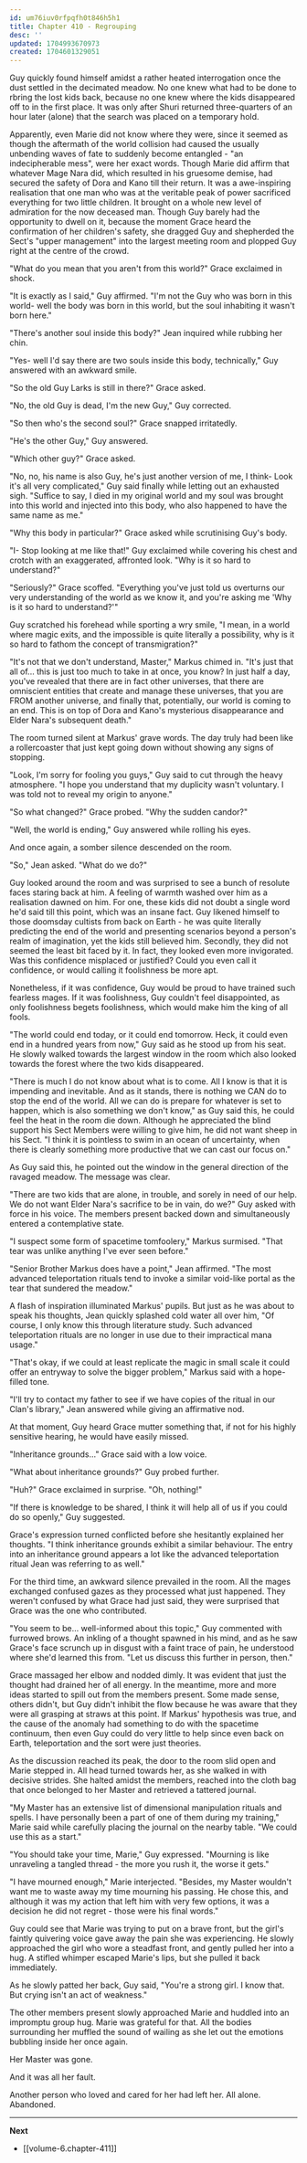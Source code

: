 ```yaml
---
id: um76iuv0rfpqfh0t846h5h1
title: Chapter 410 - Regrouping
desc: ''
updated: 1704993670973
created: 1704601329051
---
```


Guy quickly found himself amidst a rather heated interrogation once the dust settled in the decimated meadow. No one knew what had to be done to rbring the lost kids back, because no one knew where the kids disappeared off to in the first place. It was only after Shuri returned three-quarters of an hour later (alone) that the search was placed on a temporary hold.

Apparently, even Marie did not know where they were, since it seemed as though the aftermath of the world collision had caused the usually unbending waves of fate to suddenly become entangled - "an indecipherable mess", were her exact words. Though Marie did affirm that whatever Mage Nara did, which resulted in his gruesome demise, had secured the safety of Dora and Kano till their return. It was a awe-inspiring realisation that one man who was at the veritable peak of power sacrificed everything for two little children. It brought on a whole new level of admiration for the now deceased man. Though Guy barely had the opportunity to dwell on it, because the moment Grace heard the confirmation of her children's safety, she dragged Guy and shepherded the Sect's "upper management" into the largest meeting room and plopped Guy right at the centre of the crowd.

"What do you mean that you aren't from this world?" Grace exclaimed in shock.

"It is exactly as I said," Guy affirmed. "I'm not the Guy who was born in this world- well the body was born in this world, but the soul inhabiting it wasn't born here."

"There's another soul inside this body?" Jean inquired while rubbing her chin.

"Yes- well I'd say there are two souls inside this body, technically," Guy answered with an awkward smile.

"So the old Guy Larks is still in there?" Grace asked.

"No, the old Guy is dead, I'm the new Guy," Guy corrected.

"So then who's the second soul?" Grace snapped irritatedly.

"He's the other Guy," Guy answered.

"Which other guy?" Grace asked.

"No, no, his name is also Guy, he's just another version of me, I think- Look it's all very complicated," Guy said finally while letting out an exhausted sigh. "Suffice to say, I died in my original world and my soul was brought into this world and injected into this body, who also happened to have the same name as me."

"Why this body in particular?" Grace asked while scrutinising Guy's body.

"I- Stop looking at me like that!" Guy exclaimed while covering his chest and crotch with an exaggerated, affronted look. "Why is it so hard to understand?"

"Seriously?" Grace scoffed. "Everything you've just told us overturns our very understanding of the world as we know it, and you're asking me 'Why is it so hard to understand?'"

Guy scratched his forehead while sporting a wry smile, "I mean, in a world where magic exits, and the impossible is quite literally a possibility, why is it so hard to fathom the concept of transmigration?"

"It's not that we don't understand, Master," Markus chimed in. "It's just that all of... this is just too much to take in at once, you know? In just half a day, you've revealed that there are in fact other universes, that there are omniscient entities that create and manage these universes, that you are FROM another universe, and finally that, potentially, our world is coming to an end. This is on top of Dora and Kano's mysterious disappearance and Elder Nara's subsequent death."

The room turned silent at Markus' grave words. The day truly had been like a rollercoaster that just kept going down without showing any signs of stopping.

"Look, I'm sorry for fooling you guys," Guy said to cut through the heavy atmosphere. "I hope you understand that my duplicity wasn't voluntary. I was told not to reveal my origin to anyone."

"So what changed?" Grace probed. "Why the sudden candor?"

"Well, the world is ending," Guy answered while rolling his eyes.

And once again, a somber silence descended on the room.

"So," Jean asked. "What do we do?"

Guy looked around the room and was surprised to see a bunch of resolute faces staring back at him. A feeling of warmth washed over him as a realisation dawned on him. For one, these kids did not doubt a single word he'd said till this point, which was an insane fact. Guy likened himself to those doomsday cultists from back on Earth - he was quite literally predicting the end of the world and presenting scenarios beyond a person's realm of imagination, yet the kids still believed him. Secondly, they did not seemed the least bit faced by it. In fact, they looked even more invigorated. Was this confidence misplaced or justified? Could you even call it confidence, or would calling it foolishness be more apt.

Nonetheless, if it was confidence, Guy would be proud to have trained such fearless mages. If it was foolishness, Guy couldn't feel disappointed, as only foolishness begets foolishness, which would make him the king of all fools.

"The world could end today, or it could end tomorrow. Heck, it could even end in a hundred years from now," Guy said as he stood up from his seat. He slowly walked towards the largest window in the room which also looked towards the forest where the two kids disappeared.

"There is much I do not know about what is to come. All I know is that it is impending and inevitable. And as it stands, there is nothing we CAN do to stop the end of the world. All we can do is prepare for whatever is set to happen, which is also something we don't know," as Guy said this, he could feel the heat in the room die down. Although he appreciated the blind support his Sect Members were willing to give him, he did not want sheep in his Sect. "I think it is pointless to swim in an ocean of uncertainty, when there is clearly something more productive that we can cast our focus on."

As Guy said this, he pointed out the window in the general direction of the ravaged meadow. The message was clear.

"There are two kids that are alone, in trouble, and sorely in need of our help. We do not want Elder Nara's sacrifice to be in vain, do we?" Guy asked with force in his voice. The members present backed down and simultaneously entered a contemplative state.

"I suspect some form of spacetime tomfoolery," Markus surmised. "That tear was unlike anything I've ever seen before."

"Senior Brother Markus does have a point," Jean affirmed. "The most advanced teleportation rituals tend to invoke a similar void-like portal as the tear that sundered the meadow."

A flash of inspiration illuminated Markus' pupils. But just as he was about to speak his thoughts, Jean quickly splashed cold water all over him, "Of course, I only know this through literature study. Such advanced teleportation rituals are no longer in use due to their impractical mana usage."

"That's okay, if we could at least replicate the magic in small scale it could offer an entryway to solve the bigger problem," Markus said with a hope-filled tone.

"I'll try to contact my father to see if we have copies of the ritual in our Clan's library," Jean answered while giving an affirmative nod.

At that moment, Guy heard Grace mutter something that, if not for his highly sensitive hearing, he would have easily missed.

"Inheritance grounds..." Grace said with a low voice.

"What about inheritance grounds?" Guy probed further.

"Huh?" Grace exclaimed in surprise. "Oh, nothing!"

"If there is knowledge to be shared, I think it will help all of us if you could do so openly," Guy suggested.

Grace's expression turned conflicted before she hesitantly explained her thoughts. "I think inheritance grounds exhibit a similar behaviour. The entry into an inheritance ground appears a lot like the advanced teleportation ritual Jean was referring to as well."

For the third time, an awkward silence prevailed in the room. All the mages exchanged confused gazes as they processed what just happened. They weren't confused by what Grace had just said, they were surprised that Grace was the one who contributed.

"You seem to be... well-informed about this topic," Guy commented with furrowed brows. An inkling of a thought spawned in his mind, and as he saw Grace's face scrunch up in disgust with a faint trace of pain, he understood where she'd learned this from. "Let us discuss this further in person, then."

Grace massaged her elbow and nodded dimly. It was evident that just the thought had drained her of all energy. In the meantime, more and more ideas started to spill out from the members present. Some made sense, others didn't, but Guy didn't inhibit the flow because he was aware that they were all grasping at straws at this point. If Markus' hypothesis was true, and the cause of the anomaly had something to do with the spacetime continuum, then even Guy could do very little to help since even back on Earth, teleportation and the sort were just theories.

As the discussion reached its peak, the door to the room slid open and Marie stepped in. All head turned towards her, as she walked in with decisive strides. She halted amidst the members, reached into the cloth bag that once belonged to her Master and retrieved a tattered journal.

"My Master has an extensive list of dimensional manipulation rituals and spells. I have personally been a part of one of them during my training," Marie said while carefully placing the journal on the nearby table. "We could use this as a start."

"You should take your time, Marie," Guy expressed. "Mourning is like unraveling a tangled thread - the more you rush it, the worse it gets."

"I have mourned enough," Marie interjected. "Besides, my Master wouldn't want me to waste away my time mourning his passing. He chose this, and although it was my action that left him with very few options, it was a decision he did not regret - those were his final words."

Guy could see that Marie was trying to put on a brave front, but the girl's faintly quivering voice gave away the pain she was experiencing. He slowly approached the girl who wore a steadfast front, and gently pulled her into a hug. A stifled whimper escaped Marie's lips, but she pulled it back immediately.

As he slowly patted her back, Guy said, "You're a strong girl. I know that. But crying isn't an act of weakness."

The other members present slowly approached Marie and huddled into an impromptu group hug. Marie was grateful for that. All the bodies surrounding her muffled the sound of wailing as she let out the emotions bubbling inside her once again.

Her Master was gone.

And it was all her fault.

Another person who loved and cared for her had left her. All alone. Abandoned.

____

**Next**
* [[volume-6.chapter-411]]
